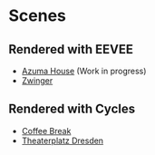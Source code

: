 # Scenes

## Rendered with EEVEE

- [Azuma House](AzumaHouse) (Work in progress)
- [Zwinger](Zwinger)

## Rendered with Cycles

- [Coffee Break](CoffeeBreak)
- [Theaterplatz Dresden](TheaterplatzDresden)

